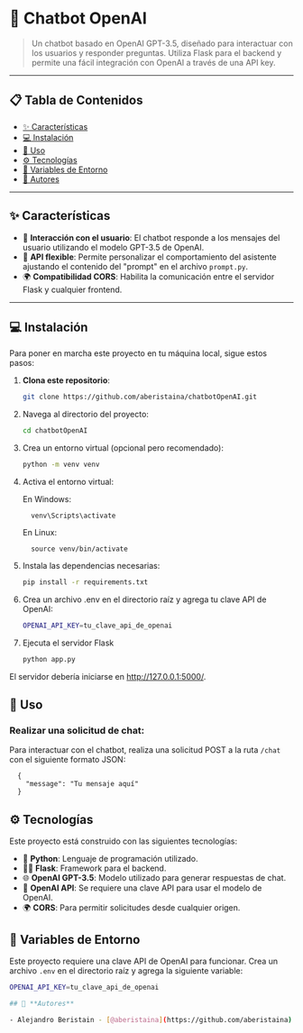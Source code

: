 # 🤖 **Chatbot OpenAI**

> Un chatbot basado en OpenAI GPT-3.5, diseñado para interactuar con los usuarios y responder preguntas. Utiliza Flask para el backend y permite una fácil integración con OpenAI a través de una API key.

---

## 📋 **Tabla de Contenidos**

- [✨ Características](#-características)
- [💻 Instalación](#-instalación)
- [🔧 Uso](#-uso)
- [⚙️ Tecnologías](#-tecnologías)
- [🔑 Variables de Entorno](#-variables-de-entorno)
- [👥 Autores](#-autores)


---

## ✨ **Características**

- 🤖 **Interacción con el usuario**: El chatbot responde a los mensajes del usuario utilizando el modelo GPT-3.5 de OpenAI.
- 🔄 **API flexible**: Permite personalizar el comportamiento del asistente ajustando el contenido del "prompt" en el archivo `prompt.py`.
- 🌍 **Compatibilidad CORS**: Habilita la comunicación entre el servidor Flask y cualquier frontend.

---

## 💻 **Instalación**

Para poner en marcha este proyecto en tu máquina local, sigue estos pasos:

1. **Clona este repositorio**:
   ```bash
   git clone https://github.com/aberistaina/chatbotOpenAI.git
2. Navega al directorio del proyecto:
    ```bash
    cd chatbotOpenAI
3. Crea un entorno virtual (opcional pero recomendado):
   ```bash
   python -m venv venv
4. Activa el entorno virtual:

      En Windows:
   
         venv\Scripts\activate
   
      En Linux:
   
         source venv/bin/activate

6. Instala las dependencias necesarias:
   ```bash
   pip install -r requirements.txt
7. Crea un archivo .env en el directorio raíz y agrega tu clave API de OpenAI:
   ```bash
   OPENAI_API_KEY=tu_clave_api_de_openai
8. Ejecuta el servidor Flask
   ```bash
   python app.py
El servidor debería iniciarse en http://127.0.0.1:5000/.


## 🔧 **Uso**

### Realizar una solicitud de chat:
Para interactuar con el chatbot, realiza una solicitud POST a la ruta `/chat` con el siguiente formato JSON:

      {
        "message": "Tu mensaje aquí"
      }

## ⚙️ **Tecnologías**

Este proyecto está construido con las siguientes tecnologías:

- 🐍 **Python**: Lenguaje de programación utilizado.
- 🧑‍💻 **Flask**: Framework para el backend.
- 🌐 **OpenAI GPT-3.5**: Modelo utilizado para generar respuestas de chat.
- 🔑 **OpenAI API**: Se requiere una clave API para usar el modelo de OpenAI.
- 🌍 **CORS**: Para permitir solicitudes desde cualquier origen.

## 🔑 **Variables de Entorno**

Este proyecto requiere una clave API de OpenAI para funcionar. Crea un archivo `.env` en el directorio raíz y agrega la siguiente variable:

   ```bash
   OPENAI_API_KEY=tu_clave_api_de_openai

## 👥 **Autores**

- Alejandro Beristain - [@aberistaina](https://github.com/aberistaina)



